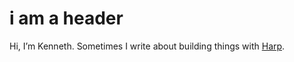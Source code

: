 # i am a header

Hi, I’m Kenneth. Sometimes I write about building things with [Harp](http://harpjs.com).
